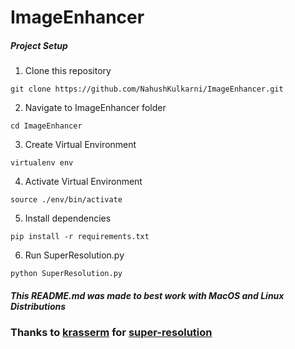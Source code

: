 # ImageEnhancer

##### Project Setup

1. Clone this repository
```
git clone https://github.com/NahushKulkarni/ImageEnhancer.git
```
2. Navigate to ImageEnhancer folder
```
cd ImageEnhancer
```
3. Create Virtual Environment
```
virtualenv env
```
4. Activate  Virtual Environment
```
source ./env/bin/activate
```
5. Install dependencies
```
pip install -r requirements.txt
```
6. Run SuperResolution.py
```
python SuperResolution.py
```

##### *This README.md was made to best work with MacOS and Linux Distributions*


### Thanks to [krasserm](https://github.com/krasserm) for [super-resolution](https://github.com/krasserm/super-resolution.git)
